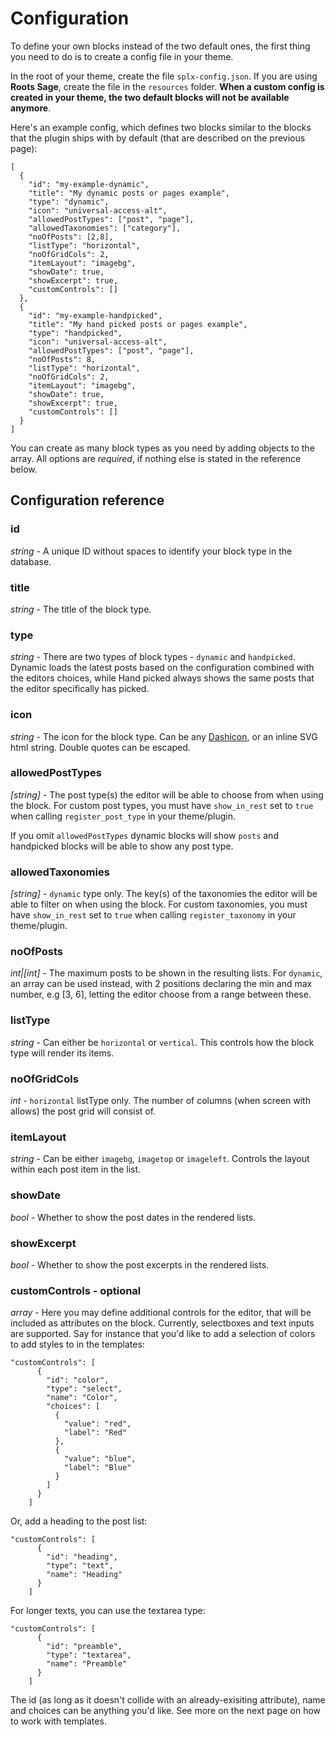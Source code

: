 # Configuration

To define your own blocks instead of the two default ones, the first thing you need to do is to create a config file in your theme.

In the root of your theme, create the file `splx-config.json`. If you are using **Roots Sage**, create the file in the `resources` folder. **When a custom config is created in your theme, the two default blocks will not be available anymore**.

Here's an example config, which defines two blocks similar to the blocks that the plugin ships with by default (that are described on the previous page):
```
[
  {
    "id": "my-example-dynamic",
    "title": "My dynamic posts or pages example",
    "type": "dynamic",
    "icon": "universal-access-alt",
    "allowedPostTypes": ["post", "page"],
    "allowedTaxonomies": ["category"],
    "noOfPosts": [2,8],
    "listType": "horizontal",
    "noOfGridCols": 2,
    "itemLayout": "imagebg",
    "showDate": true,
    "showExcerpt": true,
    "customControls": []
  },
  {
    "id": "my-example-handpicked",
    "title": "My hand picked posts or pages example",
    "type": "handpicked",
    "icon": "universal-access-alt",
    "allowedPostTypes": ["post", "page"],
    "noOfPosts": 8,
    "listType": "horizontal",
    "noOfGridCols": 2,
    "itemLayout": "imagebg",
    "showDate": true,
    "showExcerpt": true,
    "customControls": []
  }
]

```

You can create as many block types as you need by adding objects to the array. All options are *required*, if nothing else is stated in the reference below.

## Configuration reference
### id
_string_ - A unique ID without spaces to identify your block type in the database.

### title
_string_ - The title of the block type.

### type
_string_ - There are two types of block types - `dynamic` and `handpicked`. Dynamic loads the latest posts based on the configuration combined with the editors choices, while Hand picked always shows the same posts that the editor specifically has picked.

### icon
_string_ - The icon for the block type. Can be any [Dashicon](https://developer.wordpress.org/resource/dashicons/), or an inline SVG html string. Double quotes can be escaped.

### allowedPostTypes
_[string]_ - The post type(s) the editor will be able to choose from when using the block. For custom post types, you must have `show_in_rest` set to `true` when calling `register_post_type` in your theme/plugin.

If you omit `allowedPostTypes` dynamic blocks will show `posts` and handpicked blocks will be able to show any post type.

### allowedTaxonomies
_[string]_ - `dynamic` type only. The key(s) of the taxonomies the editor will be able to filter on when using the block. For custom taxonomies, you must have `show_in_rest` set to `true` when calling `register_taxonomy` in your theme/plugin.

### noOfPosts
_int|[int]_ - The maximum posts to be shown in the resulting lists. For `dynamic`, an array can be used instead, with 2 positions declaring the min and max number, e.g [3, 6], letting the editor choose from a range between these.

### listType
_string_ - Can either be `horizontal` or `vertical`. This controls how the block type will render its items.

### noOfGridCols
_int_ - `horizontal` listType only. The number of columns (when screen with allows) the post grid will consist of.

### itemLayout
_string_ - Can be either `imagebg`, `imagetop` or `imageleft`. Controls the layout within each post item in the list.

### showDate
_bool_ - Whether to show the post dates in the rendered lists.

### showExcerpt
_bool_ - Whether to show the post excerpts in the rendered lists.

### customControls - optional
_array_ - Here you may define additional controls for the editor, that will be included as attributes on the block. Currently, selectboxes and text inputs are supported. Say for instance that you'd like to add a selection of colors to add styles to in the templates:
```
"customControls": [
      {
        "id": "color",
        "type": "select",
        "name": "Color",
        "choices": [
          {
            "value": "red",
            "label": "Red"
          },
          {
            "value": "blue",
            "label": "Blue"
          }
        ]
      }
    ]
```
Or, add a heading to the post list:
```
"customControls": [
      {
        "id": "heading",
        "type": "text",
        "name": "Heading"
      }
    ]
```
For longer texts, you can use the textarea type:
```
"customControls": [
      {
        "id": "preamble",
        "type": "textarea",
        "name": "Preamble"
      }
    ]
```
The id (as long as it doesn't collide with an already-exisiting attribute), name and choices can be anything you'd like. See more on the next page on how to work with templates.
